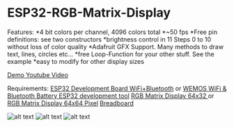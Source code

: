 # ESP32-RGB-Matrix-Display
Features:
*4 bit colors per channel, 4096 colors total
*~50 fps
*Free pin definitions: see two constructors
*brightness control in 11 Steps 0 to 10 without loss of color quality
*Adafruit GFX Support. Many methods to draw text, lines, circles etc...
*free Loop-Function for your other stuff. See the example
*easy to modify for other display sizes


[Demo Youtube Video](https://www.youtube.com/watch?v=64wF-8Sm97w)

Requirements:
[ESP32 Development Board WiFi+Bluetooth](http://s.click.aliexpress.com/e/YZfUz3N) or
[WEMOS WiFi & Bluetooth Battery ESP32 development tool](http://s.click.aliexpress.com/e/aQvvrV3)
[RGB Matrix Display 64x32 ](http://s.click.aliexpress.com/e/ZZbaA6A) or 
[RGB Matrix Display 64x64 Pixel]( http://s.click.aliexpress.com/e/bE6ameE)
[Breadboard](http://s.click.aliexpress.com/e/naYNvFI)

![alt text](https://github.com/VGottselig/ESP32-RGB-Matrix-Display/blob/master/pics/20171213_221114.jpg)
![alt text](https://github.com/VGottselig/ESP32-RGB-Matrix-Display/blob/master/pics/20171213_221123.jpg)
![alt text](https://github.com/VGottselig/ESP32-RGB-Matrix-Display/blob/master/pics/20171213_221131.jpg)
